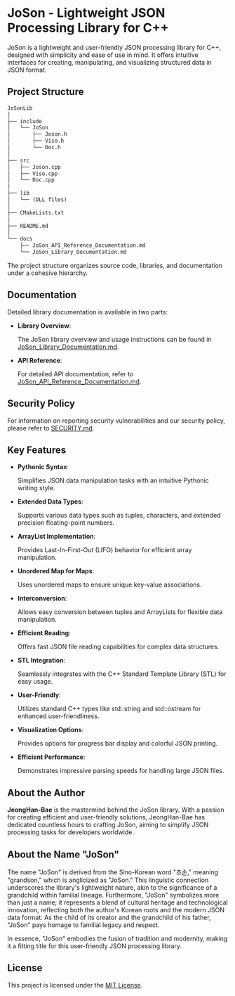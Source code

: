 # JoSon - Lightweight JSON Processing Library for C++

JoSon is a lightweight and user-friendly JSON processing library for C++, 
designed with simplicity and ease of use in mind. It offers intuitive interfaces for creating, 
manipulating, and visualizing structured data in JSON format.

## Project Structure

```markdown
JoSonLib
│
├── include
│   └── JoSon
│       ├── Joson.h
│       ├── Viso.h
│       └── Doc.h
│
├── src
│   ├── Joson.cpp
│   ├── Viso.cpp
│   └── Doc.cpp
│
├── lib
│   └── (DLL files)
│
├── CMakeLists.txt
│
├── README.md
│
└── docs
    ├── JoSon_API_Reference_Documentation.md
    └── JoSon_Library_Documentation.md
```

The project structure organizes source code, libraries, and documentation under a cohesive hierarchy.

## Documentation

Detailed library documentation is available in two parts:

- **Library Overview**: 

    The JoSon library overview and usage instructions can be found in [JoSon_Library_Documentation.md](docs/JoSon_Library_Documentation.md).

- **API Reference**: 

    For detailed API documentation, refer to [JoSon_API_Reference_Documentation.md](docs/JoSon_API_Reference_Documentation.md).

## Security Policy

For information on reporting security vulnerabilities and our security policy, please refer to [SECURITY.md](SECURITY.md).

## Key Features

- **Pythonic Syntax**: 

    Simplifies JSON data manipulation tasks with an intuitive Pythonic writing style.
  
- **Extended Data Types**: 

    Supports various data types such as tuples, characters, and extended precision floating-point numbers.
  
- **ArrayList Implementation**: 

    Provides Last-In-First-Out (LIFO) behavior for efficient array manipulation.
  
- **Unordered Map for Maps**:

    Uses unordered maps to ensure unique key-value associations.
  
- **Interconversion**: 

    Allows easy conversion between tuples and ArrayLists for flexible data manipulation.
  
- **Efficient Reading**: 

    Offers fast JSON file reading capabilities for complex data structures.
  
- **STL Integration**: 

    Seamlessly integrates with the C++ Standard Template Library (STL) for easy usage.
  
- **User-Friendly**: 

    Utilizes standard C++ types like std::string and std::ostream for enhanced user-friendliness.
  
- **Visualization Options**:

    Provides options for progress bar display and colorful JSON printing.
  
- **Efficient Performance**:

    Demonstrates impressive parsing speeds for handling large JSON files.

## About the Author

**JeongHan-Bae** is the mastermind behind the JoSon library. 
With a passion for creating efficient and user-friendly solutions, JeongHan-Bae has dedicated countless hours to crafting JoSon, aiming to simplify JSON processing tasks for developers worldwide.

## About the Name "JoSon"

The name "JoSon" is derived from the Sino-Korean word "조손," meaning "grandson," which is anglicized as "JoSon." This linguistic connection underscores the library's lightweight nature, akin to the significance of a grandchild within familial lineage. Furthermore, "JoSon" symbolizes more than just a name; it represents a blend of cultural heritage and technological innovation, reflecting both the author's Korean roots and the modern JSON data format. As the child of its creator and the grandchild of his father, "JoSon" pays homage to familial legacy and respect.

In essence, "JoSon" embodies the fusion of tradition and modernity, making it a fitting title for this user-friendly JSON processing library.

## License

This project is licensed under the [MIT License](LICENSE).
